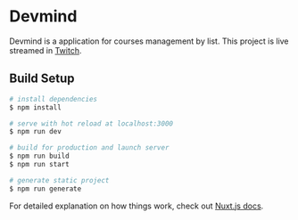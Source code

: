 # Devmind

Devmind is a application for courses management by list. This project is live streamed in [Twitch](https://twitch.tv/pablosirera).

## Build Setup

```bash
# install dependencies
$ npm install

# serve with hot reload at localhost:3000
$ npm run dev

# build for production and launch server
$ npm run build
$ npm run start

# generate static project
$ npm run generate
```

For detailed explanation on how things work, check out [Nuxt.js docs](https://nuxtjs.org).
